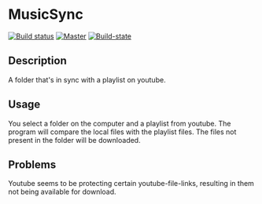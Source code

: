 # MusicSync
[![Build status](https://ci.appveyor.com/api/projects/status/47c5chmkuadn1n8w?svg=true)](https://ci.appveyor.com/project/tim-vandenbosch/musicsync)
[![Master](https://img.shields.io/appveyor/ci/gruntjs/grunt/master.svg)](https://ci.appveyor.com/project/tim-vandenbosch/musicsync)
[![Build-state](https://img.shields.io/badge/Development-true-yellow.svg)](https://github.com/tim-vandenbosch/MusicSync)

## Description
A folder that's in sync with a playlist on youtube.

## Usage
You select a folder on the computer and a playlist from youtube.
The program will compare the local files with the playlist files.
The files not present in the folder will be downloaded.

## Problems
Youtube seems to be protecting certain youtube-file-links,
resulting in them not being available for download.